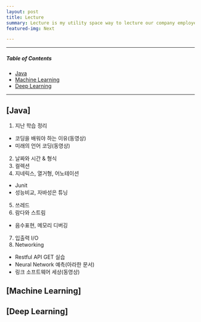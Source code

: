 ```yaml
---
layout: post
title: Lecture
summary: Lecture is my utility space way to lecture our company employee. 
featured-img: Next

---
```

---
##### Table of Contents  
* [Java](#java) 
* [Machine Learning](#machine)  
* [Deep Learning](#deep)  
---
<a name="java"/>

## [Java]

1. 지난 학습 정리
* 코딩을 배워야 하는 이유(동영상)
* 미래의 언어 코딩(동영상)
2. 날짜와 시간 & 형식
3. 컬렉션
4. 지네릭스, 열거형, 어노테이션
* Junit
* 성능비교, 자바성은 튜닝
5. 쓰레드
6. 람다와 스트림
* 음수표현, 메모리 디버깅
7. 입출력 I/O
8. Networking
* Restful API GET 실습
* Neural Network 예측(아라한 문서)
* 링크 소프트웨어 세상(동영상)

<a name="machine"/>

## [Machine Learning]


<a name="deep"/>

## [Deep Learning]
